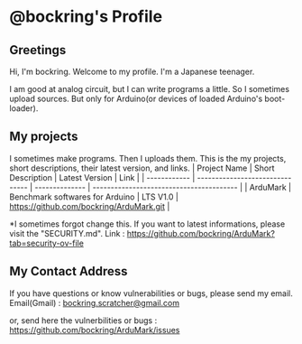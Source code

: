 # @bockring's Profile #
## Greetings ##
Hi, I'm bockring. Welcome to my profile. I'm a Japanese teenager.

I am good at analog circuit, but I can write programs a little. So I sometimes upload sources. But only for Arduino(or devices of loaded Arduino's boot-loader).

## My projects ##
I sometimes make programs. Then I uploads them. This is the my projects, short descriptions, their latest version, and links.
| Project Name |        Short Description        | Latest Version |                   Link                   |
| ------------ | ------------------------------- | -------------- | ---------------------------------------- |
|   ArduMark   | Benchmark softwares for Arduino |    LTS V1.0    | https://github.com/bockring/ArduMark.git |

*I sometimes forgot change this. If you want to latest informations, please visit the "SECURITY.md".
Link : https://github.com/bockring/ArduMark?tab=security-ov-file

## My Contact Address ##
If you have questions or know vulnerabilities or bugs, please send my email.
Email(Gmail) : bockring.scratcher@gmail.com

or, send here the vulnerbilities or bugs : https://github.com/bockring/ArduMark/issues
